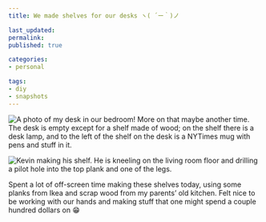 ```yaml
---
title: We made shelves for our desks ヽ( ´ー｀)ノ

last_updated: 
permalink: 
published: true

categories:
- personal

tags:
- diy
- snapshots
---
```


![A photo of my desk in our bedroom! More on that maybe another time. The desk is empty except for a shelf made of wood; on the shelf there is a desk lamp, and to the left of the shelf on the desk is a NYTimes mug with pens and stuff in it.](/assets/images/2021-01-18-desk-shelf.jpg)

![Kevin making his shelf. He is kneeling on the living room floor and drilling a pilot hole into the top plank and one of the legs. ](/assets/images/2021-01-18-shelf-construction.jpg)

Spent a lot of off-screen time making these shelves today, using some planks from Ikea and scrap wood from my parents’ old kitchen. Felt nice to be working with our hands and making stuff that one might spend a couple hundred dollars on 😁